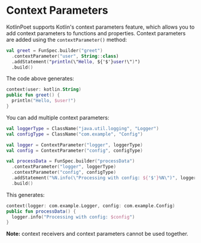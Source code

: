 Context Parameters
==================

KotlinPoet supports Kotlin's context parameters feature, which allows you to add context parameters to functions and properties. Context parameters are added using the `contextParameter()` method:

```kotlin
val greet = FunSpec.builder("greet")
  .contextParameter("user", String::class)
  .addStatement("println(\"Hello, ${'$'}user!\")")
  .build()
```

The code above generates:

```kotlin
context(user: kotlin.String)
public fun greet() {
  println("Hello, $user!")
}
```

You can add multiple context parameters:

```kotlin
val loggerType = ClassName("java.util.logging", "Logger")
val configType = ClassName("com.example", "Config")

val logger = ContextParameter("logger", loggerType)
val config = ContextParameter("config", configType)

val processData = FunSpec.builder("processData")
  .contextParameter("logger", loggerType)
  .contextParameter("config", configType)
  .addStatement("%N.info(\"Processing with config: ${'$'}%N\")", logger, config)
  .build()
```

This generates:

```kotlin
context(logger: com.example.Logger, config: com.example.Config)
public fun processData() {
  logger.info("Processing with config: $config")
}
```

**Note:** context receivers and context parameters cannot be used together.
